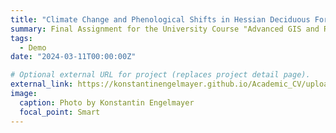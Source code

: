 ```yaml
---
title: "Climate Change and Phenological Shifts in Hessian Deciduous Forests: A Two-Decade NDVI Analysis"
summary: Final Assignment for the University Course "Advanced GIS and Remote Sensing"
tags:
  - Demo
date: "2024-03-11T00:00:00Z"

# Optional external URL for project (replaces project detail page).
external_link: https://konstantinengelmayer.github.io/Academic_CV/uploads/NDVI_Germany.pdf
image:
  caption: Photo by Konstantin Engelmayer
  focal_point: Smart
---
```

